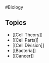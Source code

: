 #Biology 
## Topics
* [[Cell Theory]]
* [[Cell Parts]]
* [[Cell Division]]
* [[Bacteria]]
* [[Cancer]]